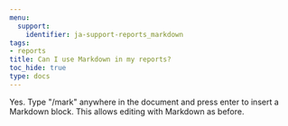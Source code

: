 ```yaml
---
menu:
  support:
    identifier: ja-support-reports_markdown
tags:
- reports
title: Can I use Markdown in my reports?
toc_hide: true
type: docs
---
```


Yes. Type "/mark" anywhere in the document and press enter to insert a Markdown block. This allows editing with Markdown as before.